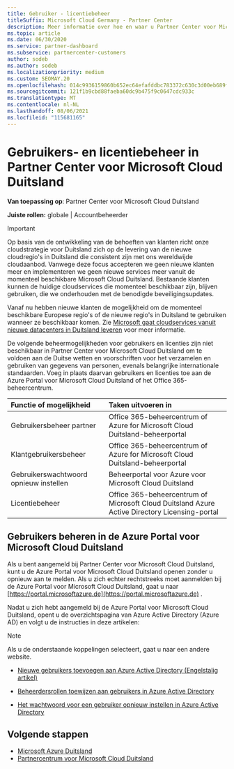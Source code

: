```yaml
---
title: Gebruiker - licentiebeheer
titleSuffix: Microsoft Cloud Germany - Partner Center
description: Meer informatie over hoe en waar u Partner Center voor Microsoft Cloud Duitsland-partners, -klanten en -licenties, evenals het opnieuw instellen van wachtwoorden.
ms.topic: article
ms.date: 06/30/2020
ms.service: partner-dashboard
ms.subservice: partnercenter-customers
author: sodeb
ms.author: sodeb
ms.localizationpriority: medium
ms.custom: SEOMAY.20
ms.openlocfilehash: 014c9936159860b652ec64efafddbc783372c630c3d00eb689f6aabe3d214ea6
ms.sourcegitcommit: 121f1b9cbd88faeba60dc9b475f9c0647cdc933c
ms.translationtype: MT
ms.contentlocale: nl-NL
ms.lasthandoff: 08/06/2021
ms.locfileid: "115681165"
---
```

# <a name="user-and-license-management-in-partner-center-for-microsoft-cloud-germany"></a>Gebruikers- en licentiebeheer in Partner Center voor Microsoft Cloud Duitsland

**Van toepassing op**: Partner Center voor Microsoft Cloud Duitsland

**Juiste rollen:** globale | Accountbeheerder

> [!IMPORTANT]
> Op basis van de ontwikkeling van de behoeften van klanten richt onze cloudstrategie voor Duitsland zich op de levering van de nieuwe cloudregio's in Duitsland die consistent zijn met ons wereldwijde cloudaanbod. Vanwege deze focus accepteren we geen nieuwe klanten meer en implementeren we geen nieuwe services meer vanuit de momenteel beschikbare Microsoft Cloud Duitsland. Bestaande klanten kunnen de huidige cloudservices die momenteel beschikbaar zijn, blijven gebruiken, die we onderhouden met de benodigde beveiligingsupdates.
>  
> Vanaf nu hebben nieuwe klanten de mogelijkheid om de momenteel beschikbare Europese regio's of de nieuwe regio's in Duitsland te gebruiken wanneer ze beschikbaar komen. Zie [Microsoft gaat cloudservices vanuit nieuwe datacenters in Duitsland leveren](https://news.microsoft.com/europe/2018/08/31/microsoft-to-deliver-cloud-services-from-new-datacentres-in-germany-in-2019-to-meet-evolving-customer-needs/) voor meer informatie.

De volgende beheermogelijkheden voor gebruikers en licenties zijn niet beschikbaar in Partner Center voor Microsoft Cloud Duitsland om te voldoen aan de Duitse wetten en voorschriften voor het verzamelen en gebruiken van gegevens van personen, evenals belangrijke internationale standaarden. Voeg in plaats daarvan gebruikers en licenties toe aan de Azure Portal voor Microsoft Cloud Duitsland of het Office 365-beheercentrum.

Functie of mogelijkheid | Taken uitvoeren in
:--- | :---
Gebruikersbeheer partner | Office 365-beheercentrum of Azure for Microsoft Cloud Duitsland-beheerportal
Klantgebruikersbeheer | Office 365-beheercentrum of Azure for Microsoft Cloud Duitsland-beheerportal
Gebruikerswachtwoord opnieuw instellen | Beheerportal voor Azure voor Microsoft Cloud Duitsland
Licentiebeheer | Office 365-beheercentrum of Microsoft Cloud Duitsland Azure Active Directory Licensing-portal

## <a name="how-to-manage-users-in-the-azure-portal-for-microsoft-cloud-germany"></a>Gebruikers beheren in de Azure Portal voor Microsoft Cloud Duitsland 

Als u bent aangemeld bij Partner Center voor Microsoft Cloud Duitsland, kunt u de Azure Portal voor Microsoft Cloud Duitsland openen zonder u opnieuw aan te melden. Als u zich echter rechtstreeks moet aanmelden bij de Azure Portal voor Microsoft Cloud Duitsland, gaat u naar [https://portal.microsoftazure.de](https://portal.microsoftazure.de) . 

Nadat u zich hebt aangemeld bij de Azure Portal voor Microsoft Cloud Duitsland, opent u de overzichtspagina van Azure Active Directory (Azure AD) en volgt u de instructies in deze artikelen:

> [!NOTE]  
> Als u de onderstaande koppelingen selecteert, gaat u naar een andere website.

-  [Nieuwe gebruikers toevoegen aan Azure Active Directory (Engelstalig artikel)](/azure/active-directory/active-directory-users-create-azure-portal)

-  [Beheerdersrollen toewijzen aan gebruikers in Azure Active Directory](/azure/active-directory/active-directory-users-assign-role-azure-portal)

-  [Het wachtwoord voor een gebruiker opnieuw instellen in Azure Active Directory](/azure/active-directory/active-directory-users-reset-password-azure-portal)

## <a name="next-steps"></a>Volgende stappen

-  [Microsoft Azure Duitsland](https://azure.microsoft.com/global-infrastructure/germany/)
-  [Partnercentrum voor Microsoft Cloud Duitsland](partner-center-for-microsoft-cloud-germany.md)